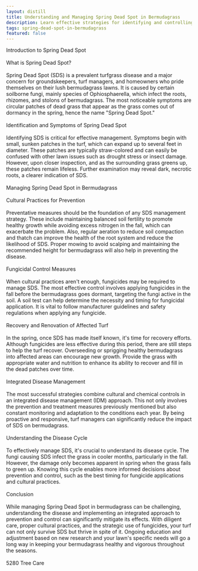 ```yaml
---
layout: distill
title: Understanding and Managing Spring Dead Spot in Bermudagrass
description: Learn effective strategies for identifying and controlling Spring Dead Spot in Bermudagrass lawns and turf.
tags: spring-dead-spot-in-bermudagrass
featured: false
---
```


Introduction to Spring Dead Spot<br /><br />What is Spring Dead Spot?<br /><br />Spring Dead Spot (SDS) is a prevalent turfgrass disease and a major concern for groundskeepers, turf managers, and homeowners who pride themselves on their lush bermudagrass lawns. It is caused by certain soilborne fungi, mainly species of Ophiosphaerella, which infect the roots, rhizomes, and stolons of bermudagrass. The most noticeable symptoms are circular patches of dead grass that appear as the grass comes out of dormancy in the spring, hence the name "Spring Dead Spot."<br /><br />Identification and Symptoms of Spring Dead Spot<br /><br />Identifying SDS is critical for effective management. Symptoms begin with small, sunken patches in the turf, which can expand up to several feet in diameter. These patches are typically straw-colored and can easily be confused with other lawn issues such as drought stress or insect damage. However, upon closer inspection, and as the surrounding grass greens up, these patches remain lifeless. Further examination may reveal dark, necrotic roots, a clearer indication of SDS.<br /><br />Managing Spring Dead Spot in Bermudagrass<br /><br />Cultural Practices for Prevention<br /><br />Preventative measures should be the foundation of any SDS management strategy. These include maintaining balanced soil fertility to promote healthy growth while avoiding excess nitrogen in the fall, which can exacerbate the problem. Also, regular aeration to reduce soil compaction and thatch can improve the health of the root system and reduce the likelihood of SDS. Proper mowing to avoid scalping and maintaining the recommended height for bermudagrass will also help in preventing the disease.<br /><br />Fungicidal Control Measures<br /><br />When cultural practices aren't enough, fungicides may be required to manage SDS. The most effective control involves applying fungicides in the fall before the bermudagrass goes dormant, targeting the fungi active in the soil. A soil test can help determine the necessity and timing for fungicidal application. It is vital to follow manufacturer guidelines and safety regulations when applying any fungicide.<br /><br />Recovery and Renovation of Affected Turf<br /><br />In the spring, once SDS has made itself known, it's time for recovery efforts. Although fungicides are less effective during this period, there are still steps to help the turf recover. Overseeding or sprigging healthy bermudagrass into affected areas can encourage new growth. Provide the grass with appropriate water and nutrition to enhance its ability to recover and fill in the dead patches over time.<br /><br />Integrated Disease Management<br /><br />The most successful strategies combine cultural and chemical controls in an integrated disease management (IDM) approach. This not only involves the prevention and treatment measures previously mentioned but also constant monitoring and adaptation to the conditions each year. By being proactive and responsive, turf managers can significantly reduce the impact of SDS on bermudagrass.<br /><br />Understanding the Disease Cycle<br /><br />To effectively manage SDS, it's crucial to understand its disease cycle. The fungi causing SDS infect the grass in cooler months, particularly in the fall. However, the damage only becomes apparent in spring when the grass fails to green up. Knowing this cycle enables more informed decisions about prevention and control, such as the best timing for fungicide applications and cultural practices.<br /><br />Conclusion<br /><br />While managing Spring Dead Spot in bermudagrass can be challenging, understanding the disease and implementing an integrated approach to prevention and control can significantly mitigate its effects. With diligent care, proper cultural practices, and the strategic use of fungicides, your turf can not only survive SDS but thrive in spite of it. Ongoing education and adjustment based on new research and your lawn's specific needs will go a long way in keeping your bermudagrass healthy and vigorous throughout the seasons.<br /><br />5280 Tree Care
